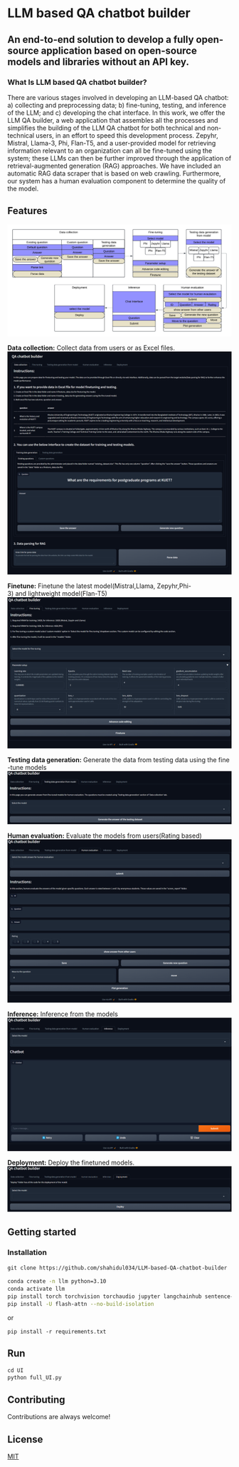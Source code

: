 
# LLM based QA chatbot builder
## An end-to-end solution to develop a fully open-source application based on open-source models and libraries without an API key.

### What Is LLM based QA chatbot builder?
There are various stages involved in developing an LLM-based QA chatbot: a) collecting and preprocessing data; b) fine-tuning, testing, and inference of the LLM; and c) developing the chat interface. In this work, we offer the LLM QA builder, a web application that assembles all the processes and simplifies the building of the LLM QA chatbot for both technical and non-technical users, in an effort to speed this development process. Zepyhr, Mistral, Llama-3, Phi, Flan-T5, and a user-provided model for retrieving information relevant to an organization can all be fine-tuned using the system; these LLMs can then be further improved through the application of retrieval-augmented generation (RAG) approaches. We have included an automatic RAG data scraper that is based on web crawling. Furthermore, our system has a human evaluation component to determine the quality of the model. 


## Features

![Software Architecture](https://github.com/shahidul034/LLM-based-QA-chatbot-builder/blob/main/software%20screenshot/KUET%20LLM2.png)

**Data collection:** Collect data from users or as Excel files.
![Data collection](https://github.com/shahidul034/LLM-based-QA-chatbot-builder/blob/main/software%20screenshot/data%20collection.png)

**Finetune:** Finetune the latest model(Mistral,Llama, Zepyhr,Phi-3) and lightweight model(Flan-T5)
![Finetune](https://github.com/shahidul034/LLM-based-QA-chatbot-builder/blob/main/software%20screenshot/Finetuning.png)


**Testing data generation:** Generate the data from testing data using the fine-tune models
![Testing data generation](https://github.com/shahidul034/LLM-based-QA-chatbot-builder/blob/main/software%20screenshot/Testing%20data%20generation%20from%20model.png)

**Human evaluation:** Evaluate the models from users(Rating based)
![Human evaluation](https://github.com/shahidul034/LLM-based-QA-chatbot-builder/blob/main/software%20screenshot/Human%20evaluation.png)

**Inference:** Inference from the models
![Inference](https://github.com/shahidul034/LLM-based-QA-chatbot-builder/blob/main/software%20screenshot/inference.png)

**Deployment:** Deploy the finetuned models.
![Deployment](https://github.com/shahidul034/LLM-based-QA-chatbot-builder/blob/main/software%20screenshot/deployment.png)
## Getting started
### Installation
```
git clone https://github.com/shahidul034/LLM-based-QA-chatbot-builder
```
```bash
conda create -n llm python=3.10
conda activate llm
pip install torch torchvision torchaudio jupyter langchainhub sentence-transformers faiss-gpu docx2txt langchain bitsandbytes transformers peft accelerate pynvml trl datasets packaging ninja wandb colbert-ai[torch,faiss-gpu] gradio RAGatouille
pip install -U flash-attn --no-build-isolation

```
or 
```
pip install -r requirements.txt
```
## Run
```
cd UI
python full_UI.py
```
## Contributing

Contributions are always welcome!



## License

[MIT](https://github.com/shahidul034/LLM-based-QA-chatbot-builder/blob/main/LICENSE)

